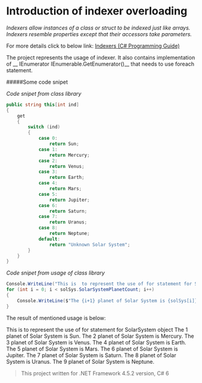 # Introduction of indexer overloading

*Indexers allow instances of a class or struct to be indexed just like arrays. Indexers resemble properties except that their accessors take parameters.*

For more details click to below link:
[Indexers (C# Programming Guide)](https://msdn.microsoft.com/en-us/library/6x16t2tx.aspx)

The project represents the usage of indexer. It also contains implementation of __ IEnumerator IEnumerable.GetEnumerator()__ that needs to use foreach statement.

#####Some code snipet

*Code snipet from class library*
```C#
public string this[int ind]
{
    get
    {
        switch (ind)
        {
            case 0:
                return Sun;
            case 1:
                return Mercury;
            case 2:
                return Venus;
            case 3:
                return Earth;
            case 4:
                return Mars;
            case 5:
                return Jupiter;
            case 6:
                return Saturn;
            case 7:
                return Uranus;
            case 8:
                return Neptune;
            default:
                return "Unknown Solar System";
        }
    }
}
```


*Code snipet from usage of class library*
```C#
Console.WriteLine("This is  to represent the use of for statement for SolarSystem object");
for (int i = 0; i < solSys.SolarSystemPlanetCount; i++)
{
    Console.WriteLine($"The {i+1} planet of Solar System is {solSys[i]}.");
}
```

The result of mentioned usage is below:

This is  to represent the use of for statement for SolarSystem object
The 1 planet of Solar System is Sun.
The 2 planet of Solar System is Mercury.
The 3 planet of Solar System is Venus.
The 4 planet of Solar System is Earth.
The 5 planet of Solar System is Mars.
The 6 planet of Solar System is Jupiter.
The 7 planet of Solar System is Saturn.
The 8 planet of Solar System is Uranus.
The 9 planet of Solar System is Neptune.


> This project written for .NET Framework 4.5.2 version, C# 6